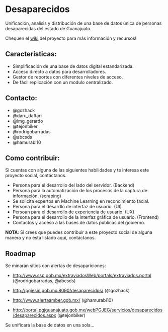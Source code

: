 # Desaparecidos

Unificación, analisis y distribución de una base de datos única de personas desaparecidas del estado de Guanajuato.

Chequen el [wiki](https://github.com/CodeandoMexico/desaparecidos/wiki) del proyecto para más información y recursos!


## Caracteristicas:

- Simplificación de una base de datos digital estandarizada.
- Acceso directo a datos para desarrolladores.
- Gestor de reportes con diferentes niveles de acceso.
- De fácil replicación con un modulo centralizado.

## Contacto:

- @gozhack
- @daru_daftari
- @img_gerardo
- @tejonbiker
- @rodrigobarradas
- @abcsds
- @hamurabi10

## Como contribuir:

Si cuentas con alguna de las siguientes habilidades y te interesa este proyecto social, contáctanos.

- Persona para el desarrollo del lado del servidor. (Backend)
- Persona para la automatización de los procesos de la captura de información. (scraping)
- Se solicita expertos en Machine Learning en reconcimiento facial.
- Persona para el desarrllo de interfaz de usuario. (UI)
- Persoan para el desarrollo de experiencia de usuario. (UX)
- Persona para el desarrollo de la interfaz gráfica de usuario. (Frontend)
- Contactos y acceso a las bases de datos públicas del gobierno.


**NOTA**: Si crees que puedes contribuir a este proyecto social de alguna manera y no esta listado aquí, contáctanos.



## Roadmap

Se minarán sitios con alertas de desapariciones:

- http://www.ssp.gob.mx/extraviadosWeb/portals/extraviados.portal (@rodrigobarradas, @abcsds)

- http://pgjesin.gob.mx:8090/desaparecidos/ (@gozhack)

- http://www.alertaamber.gob.mx/ (@hamurabi10)

- http://portal.pgjguanajuato.gob.mx/webPGJEG/servicios/desaparecidos/desaparecidos.aspx (@tejonbiker)

Se unificará la base de datos en una sola...
